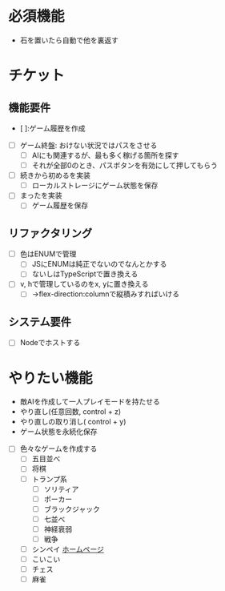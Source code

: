 # 必須機能

- 石を置いたら自動で他を裏返す


# チケット

## 機能要件

- [ ]:ゲーム履歴を作成
- [ ] ゲーム終盤: おけない状況ではパスをさせる
  - [ ] AIにも関連するが、最も多く稼げる箇所を探す
  - [ ] それが全部0のとき、パスボタンを有効にして押してもらう
- [ ] 続きから初めるを実装
  - [ ] ローカルストレージにゲーム状態を保存
- [ ] まったを実装
  - [ ] ゲーム履歴を保存

## リファクタリング

- [ ] 色はENUMで管理
  - [ ] JSにENUMは純正でないのでなんとかする
  - [ ] ないしはTypeScriptで置き換える

- [ ] v, hで管理しているのをx, yに置き換える
  - [ ] →flex-direction:columnで縦積みすればいける

## システム要件

- [ ] Nodeでホストする


# やりたい機能


- 敵AIを作成して一人プレイモードを持たせる
- やり直し(任意回数, control + z)
- やり直しの取り消し( control + y)
- ゲーム状態を永続化保存


- [ ] 色々なゲームを作成する
  - [ ] 五目並べ
  - [ ] 将棋
  - [ ] トランプ系
    - [ ] ソリティア
    - [ ] ポーカー
    - [ ] ブラックジャック
    - [ ] 七並べ
    - [ ] 神経衰弱
    - [ ] 戦争
  - [ ] シンペイ [ホームページ](https://www.asovision.com/simpei/top.html)
  - [ ] こいこい
  - [ ] チェス
  - [ ] 麻雀
